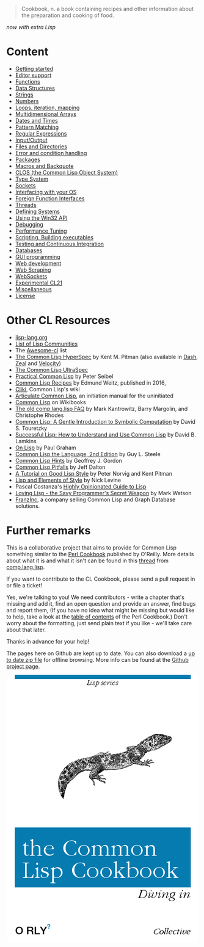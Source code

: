> Cookbook, n.
> a book containing recipes and other information about the preparation and cooking of food.

*now with extra Lisp*


# Content

<p id="two-cols"></p>

* [Getting started](getting-started.md)
* [Editor support](editor-support.md)
* [Functions](functions.md)
* [Data Structures](data-structures.md)
* [Strings](strings.md)
* [Numbers](numbers.md)
* [Loops, iteration, mapping](iteration.md)
* [Multidimensional Arrays](arrays.md)
* [Dates and Times](dates_and_times.md)
* [Pattern Matching](pattern_matching.md)
* [Regular Expressions](regexp.md)
* [Input/Output](io.md)
* [Files and Directories](files.md)
* [Error and condition handling](error_handling.md)
* [Packages](packages.md)
* [Macros and Backquote](macros.md)
* [CLOS (the Common Lisp Object System)](clos.md)
* [Type System](type.md)
* [Sockets](sockets.md)
* [Interfacing with your OS](os.md)
* [Foreign Function Interfaces](ffi.md)
* [Threads](process.md)
* [Defining Systems](systems.md)
* [Using the Win32 API](win32.md)
* [Debugging](debugging.md)
* [Performance Tuning](performance.md)
* [Scripting. Building executables](scripting.md)
* [Testing and Continuous Integration](testing.md)
* [Databases](databases.md)
* [GUI programming](gui.md)
* [Web development](web.md)
* [Web Scraping](web-scraping.md)
* [WebSockets](websockets.md)
* [Experimental CL21](cl21.md)
* [Miscellaneous](misc.md)
* [License](license.md)

# Other CL Resources

* [lisp-lang.org](http://lisp-lang.org/)
* [List of Lisp Communities](https://github.com/CodyReichert/awesome-cl#community)
* The [Awesome-cl](https://github.com/CodyReichert/awesome-cl) list
* [The Common Lisp HyperSpec](http://www.lispworks.com/documentation/HyperSpec/Front/index.htm) by Kent M. Pitman (also available in [Dash](https://kapeli.com/dash), [Zeal](https://zealdocs.org/) and [Velocity](https://velocity.silverlakesoftware.com/))
* [The Common Lisp UltraSpec](http://phoe.tymoon.eu/clus/doku.php)
* [Practical Common Lisp](http://www.gigamonkeys.com/book/) by Peter Seibel
* [Common Lisp Recipes](http://weitz.de/cl-recipes/) by Edmund Weitz, published in 2016,
* [Cliki](http://www.cliki.net/), Common Lisp's wiki
* [Articulate Common Lisp](http://articulate-lisp.com/), an initiation manual for the uninitiated
* [Common Lisp](https://en.wikibooks.org/wiki/Common_Lisp) on Wikibooks
* [The old comp.lang.lisp FAQ](https://common-lisp.net/project/lispfaq/FAQ/) by Mark Kantrowitz, Barry Margolin, and Christophe Rhodes
* [Common Lisp: A Gentle Introduction to Symbolic Computation](http://www-2.cs.cmu.edu/~dst/LispBook/) by David S. Touretzky
* [Successful Lisp: How to Understand and Use Common Lisp](https://successful-lisp.blogspot.com/p/httpsdrive.html) by David B. Lamkins
* [On Lisp](http://www.paulgraham.com/onlisptext.html) by Paul Graham
* [Common Lisp the Language, 2nd Edition](http://www-2.cs.cmu.edu/Groups/AI/html/cltl/cltl2.html) by Guy L. Steele
* [Common Lisp Hints](http://www.n-a-n-o.com/lisp/cmucl-tutorials/LISP-tutorial.html) by Geoffrey J. Gordon
* [Common Lisp Pitfalls](https://raw.githubusercontent.com/ebzzry/cl-pitfalls/master/cl-pitfalls.txt) by Jeff Dalton
* [A Tutorial on Good Lisp Style](https://www.cs.umd.edu/%7Enau/cmsc421/norvig-lisp-style.pdf) by Peter Norvig and Kent Pitman
* [Lisp and Elements of Style](http://web.archive.org/web/20190316190256/https://www.nicklevine.org/declarative/lectures/) by Nick Levine
* Pascal Costanza's [Highly Opinionated Guide to Lisp](http://www.p-cos.net/lisp/guide.html)
* [Loving Lisp - the Savy Programmer's Secret Weapon](https://leanpub.com/lovinglisp/) by Mark Watson
* [FranzInc](https://franz.com/), a company selling Common Lisp and Graph Database solutions.

# Further remarks

This is a collaborative project that aims to provide for Common Lisp something
similar to the [Perl Cookbook][perl] published by O'Reilly. More details about
what it is and what it isn't can be found in this [thread][thread] from
[comp.lang.lisp][cll].

If you want to contribute to the CL Cookbook, please send a pull request in or
file a ticket!

Yes, we're talking to you! We need contributors - write a chapter that's missing
and add it, find an open question and provide an answer, find bugs and report
them, (If you have no idea what might be missing but would like to help, take a
look at the [table of contents][toc] of the Perl Cookbook.) Don't worry about
the formatting, just send plain text if you like - we'll take care about that
later.

Thanks in advance for your help!

The pages here on Github are kept up to date. You can also download a
[up to date zip file][zip] for offline browsing. More info can be found at the
[Github project page][gh].

<div style="text-align: center">
    <img src="orly-cover.png"/>
</div>

[cll]: news:comp.lang.lisp
[perl]: http://www.oreilly.com/catalog/cookbook/
[thread]: http://groups.google.com/groups?threadm=m3it9soz3m.fsf%40bird.agharta.de
[toc]: http://www.oreilly.com/catalog/cookbook/
[zip]: https://github.com/LispCookbook/cl-cookbook/archive/master.zip
[gh]: https://github.com/LispCookbook/cl-cookbook
